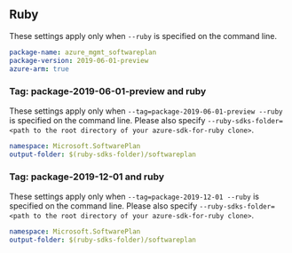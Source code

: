 ## Ruby

These settings apply only when `--ruby` is specified on the command line.

```yaml
package-name: azure_mgmt_softwareplan
package-version: 2019-06-01-preview
azure-arm: true
```

### Tag: package-2019-06-01-preview and ruby

These settings apply only when `--tag=package-2019-06-01-preview --ruby` is specified on the command line.
Please also specify `--ruby-sdks-folder=<path to the root directory of your azure-sdk-for-ruby clone>`.

```yaml $(tag) == 'package-2019-06-01-preview' && $(ruby)
namespace: Microsoft.SoftwarePlan
output-folder: $(ruby-sdks-folder)/softwareplan
```

### Tag: package-2019-12-01 and ruby

These settings apply only when `--tag=package-2019-12-01 --ruby` is specified on the command line.
Please also specify `--ruby-sdks-folder=<path to the root directory of your azure-sdk-for-ruby clone>`.

```yaml $(tag) == 'package-2019-12-01' && $(ruby)
namespace: Microsoft.SoftwarePlan
output-folder: $(ruby-sdks-folder)/softwareplan
```